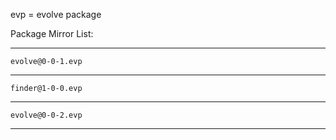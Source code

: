 evp = evolve package

Package Mirror List:

---

`evolve@0-0-1.evp`

---

`finder@1-0-0.evp`

---

`evolve@0-0-2.evp`

---
